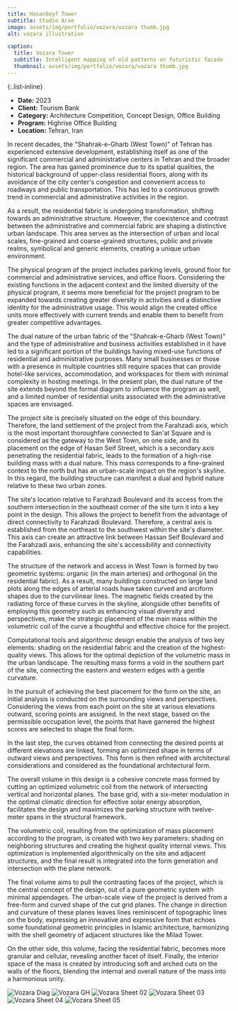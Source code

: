 ```yaml
---
title: HasanSeyf Tower
subtitle: Studio Arxe
image: assets/img/portfolio/vozara/vozara thumb.jpg
alt: vozara illustration

caption:
  title: Vozara Tower
  subtitle: Intelligent mapping of old patterns on futuristic facade
  thumbnail: assets/img/portfolio/vozara/vozara thumb.jpg
---
```


{:.list-inline}

- **Date:** 2023
- **Client:** Tourism Bank
- **Category:** Architecture Competition, Concept Design, Office Building
- **Program:** Highrise Office Building
- **Location:** Tehran, Iran

In recent decades, the "Shahrak-e-Gharb (West Town)" of Tehran has experienced extensive development, establishing itself as one of the significant commercial and administrative centers in Tehran and the broader region. The area has gained prominence due to its spatial qualities, the historical background of upper-class residential floors, along with its avoidance of the city center's congestion and convenient access to roadways and public transportation. This has led to a continuous growth trend in commercial and administrative activities in the region.

As a result, the residential fabric is undergoing transformation, shifting towards an administrative structure. However, the coexistence and contrast between the administrative and commercial fabric are shaping a distinctive urban landscape. This area serves as the intersection of urban and local scales, fine-grained and coarse-grained structures, public and private realms, symbolical and generic elements, creating a unique urban environment.

The physical program of the project includes parking levels, ground floor for commercial and administrative services, and office floors. Considering the existing functions in the adjacent context and the limited diversity of the physical program, it seems more beneficial for the project program to be expanded towards creating greater diversity in activities and a distinctive identity for the administrative usage. This would align the created office units more effectively with current trends and enable them to benefit from greater competitive advantages.

The dual nature of the urban fabric of the "Shahrak-e-Gharb (West Town)" and the type of administrative and business activities established in it have led to a significant portion of the buildings having mixed-use functions of residential and administrative purposes. Many small businesses or those with a presence in multiple countries still require spaces that can provide hotel-like services, accommodation, and workspaces for them with minimal complexity in hosting meetings. In the present plan, the dual nature of the site extends beyond the formal diagram to influence the program as well, and a limited number of residential units associated with the administrative spaces are envisaged.

The project site is precisely situated on the edge of this boundary. Therefore, the land settlement of the project from the Farahzadi axis, which is the most important thoroughfare connected to San'at Square and is considered as the gateway to the West Town, on one side, and its placement on the edge of Hasan Seif Street, which is a secondary axis penetrating the residential fabric, leads to the formation of a high-rise building mass with a dual nature. This mass corresponds to a fine-grained context to the north but has an urban-scale impact on the region's skyline. In this regard, the building structure can manifest a dual and hybrid nature relative to these two urban zones.

The site's location relative to Farahzadi Boulevard and its access from the southern intersection in the southeast corner of the site turn it into a key point in the design. This allows the project to benefit from the advantage of direct connectivity to Farahzadi Boulevard. Therefore, a central axis is established from the northeast to the southwest within the site's diameter. This axis can create an attractive link between Hassan Seif Boulevard and the Farahzadi axis, enhancing the site's accessibility and connectivity capabilities.

The structure of the network and access in West Town is formed by two geometric systems: organic (in the main arteries) and orthogonal (in the residential fabric). As a result, many buildings constructed on large land plots along the edges of arterial roads have taken curved and arciform shapes due to the curvilinear lines. The magnetic fields created by the radiating force of these curves in the skyline, alongside other benefits of employing this geometry such as enhancing visual diversity and perspectives, make the strategic placement of the main mass within the volumetric coil of the curve a thoughtful and effective choice for the project.

Computational tools and algorithmic design enable the analysis of two key elements: shading on the residential fabric and the creation of the highest-quality views. This allows for the optimal depiction of the volumetric mass in the urban landscape. The resulting mass forms a void in the southern part of the site, connecting the eastern and western edges with a gentle curvature.

In the pursuit of achieving the best placement for the form on the site, an initial analysis is conducted on the surrounding views and perspectives. Considering the views from each point on the site at various elevations outward, scoring points are assigned. In the next stage, based on the permissible occupation level, the points that have garnered the highest scores are selected to shape the final form.

In the last step, the curves obtained from connecting the desired points at different elevations are linked, forming an optimized shape in terms of outward views and perspectives. This form is then refined with architectural considerations and considered as the foundational architectural form.

The overall volume in this design is a cohesive concrete mass formed by cutting an optimized volumetric coil from the network of intersecting vertical and horizontal planes. The base grid, with a six-meter modulation in the optimal climatic direction for effective solar energy absorption, facilitates the design and maximizes the parking structure with twelve-meter spans in the structural framework.

The volumetric coil, resulting from the optimization of mass placement according to the program, is created with two key parameters: shading on neighboring structures and creating the highest quality internal views. This optimization is implemented algorithmically on the site and adjacent structures, and the final result is integrated into the form generation and intersection with the plane network.

The final volume aims to pull the contrasting faces of the project, which is the central concept of the design, out of a pure geometric system with minimal appendages. The urban-scale view of the project is derived from a free-form and curved shape of the cut grid planes. The change in direction and curvature of these planes leaves lines reminiscent of topographic lines on the body, expressing an innovative and expressive form that echoes some foundational geometric principles in Islamic architecture, harmonizing with the shell geometry of adjacent structures like the Milad Tower.

On the other side, this volume, facing the residential fabric, becomes more granular and cellular, revealing another facet of itself. Finally, the interior space of the mass is created by introducing soft and arched cuts on the walls of the floors, blending the internal and overall nature of the mass into a harmonious unity.

<img src="assets/img/portfolio/vozara/vozara diag.jpg" alt="Vozara Diag">
<img src="assets/img/portfolio/vozara/vozara gh.jpg" alt="Vozara GH">
<img src="assets/img/portfolio/vozara/vozara sheet_02.jpg" alt="Vozara Sheet 02">
<img src="assets/img/portfolio/vozara/vozara sheet_03.jpeg" alt="Vozara Sheet 03">
<img src="assets/img/portfolio/vozara/vozara sheet_04.jpg" alt="Vozara Sheet 04">
<img src="assets/img/portfolio/vozara/vozara sheet_05.jpeg" alt="Vozara Sheet 05">



